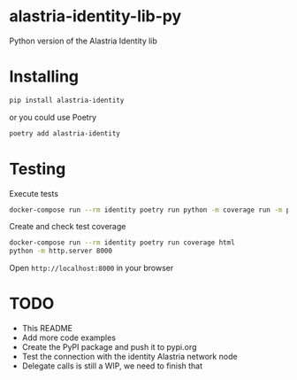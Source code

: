 # alastria-identity-lib-py

Python version of the Alastria Identity lib

# Installing

```bash
pip install alastria-identity
```

or you could use Poetry

```bash
poetry add alastria-identity
```

# Testing

Execute tests
```bash
docker-compose run --rm identity poetry run python -m coverage run -m pytest alastria_identity -v .
```

Create and check test coverage
```bash
docker-compose run --rm identity poetry run coverage html
python -m http.server 8000
```

Open `http://localhost:8000` in your browser

# TODO

- This README
- Add more code examples
- Create the PyPI package and push it to pypi.org
- Test the connection with the identity Alastria network node
- Delegate calls is still a WIP, we need to finish that
